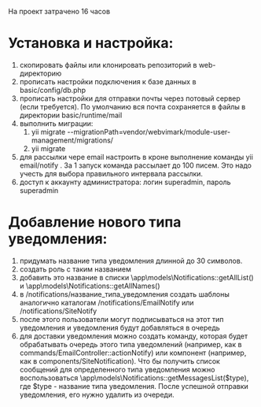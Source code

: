 На проект затрачено 16 часов

<h1>Установка и настройка:</h1>
<ol>
<li>скопировать файлы или клонировать репозиторий в web-директорию
<li>прописать настройки подключения к базе данных в basic/config/db.php
<li>прописать настройки для отправки почты через потовый сервер (если требуется). По умолчанию вся почта сохраняется в файлы в директории basic/runtime/mail
<li>выполнить миграции:
<ol>
    <li>yii migrate --migrationPath=vendor/webvimark/module-user-management/migrations/
    <li>yii migrate
</ol>
<li>для рассылки чере email настроить в кроне выполнение команды yii email/notify . За 1 запуск команда рассылает до 100 писем. Это надо учесть для выбора правильного интервала рассылки.
<li>доступ к аккаунту администратора: логин superadmin, пароль superadmin
</ol>

<h1>Добавление нового типа уведомления:</h1>
<ol>
<li>придумать название типа уведомления длинной до 30 символов.
<li>создать роль с таким названием
<li>добавить это название в списки \app\models\Notifications::getAllList() и \app\models\Notifications::getAllNames()
<li>в /notifications/название_типа_уведомления создать шаблоны аналогично каталогам /notifications/EmailNotify или /notifications/SiteNotify
<li>после этого пользователи могут подписываться на этот тип уведомления и уведомления будут добавляться в очередь
<li>для доставки уведомления можно создать команду, которая будет обрабатывать очередь этого типа уведомлений (например, как в commands/EmailController::actionNotify) или компонент (например, как в components/SiteNotification). Что бы получить список сообщений для определенного типа уведомления можно воспользоваться \app\models\Notifications::getMessagesList($type), где $type - название типа уведомления. После успешной отправки уведомления, его нужно удалить из очереди.
</ol>
